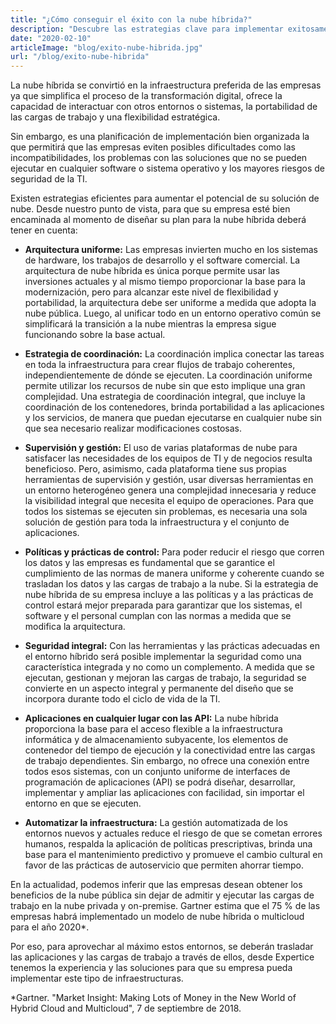 ```yaml
---
title: "¿Cómo conseguir el éxito con la nube híbrida?"
description: "Descubre las estrategias clave para implementar exitosamente una infraestructura de nube híbrida"
date: "2020-02-10"
articleImage: "blog/exito-nube-hibrida.jpg"
url: "/blog/exito-nube-hibrida"
---
```


La nube híbrida se convirtió en la infraestructura preferida de las empresas ya que simplifica el proceso de la transformación digital, ofrece la capacidad de interactuar con otros entornos o sistemas, la portabilidad de las cargas de trabajo y una flexibilidad estratégica.

Sin embargo, es una planificación de implementación bien organizada la que permitirá que las empresas eviten posibles dificultades como las incompatibilidades, los problemas con las soluciones que no se pueden ejecutar en cualquier software o sistema operativo y los mayores riesgos de seguridad de la TI.

Existen estrategias eficientes para aumentar el potencial de su solución de nube. Desde nuestro punto de vista, para que su empresa esté bien encaminada al momento de diseñar su plan para la nube híbrida deberá tener en cuenta:

- **Arquitectura uniforme:** Las empresas invierten mucho en los sistemas de hardware, los trabajos de desarrollo y el software comercial. La arquitectura de nube híbrida es única porque permite usar las inversiones actuales y al mismo tiempo proporcionar la base para la modernización, pero para alcanzar este nivel de flexibilidad y portabilidad, la arquitectura debe ser uniforme a medida que adopta la nube pública. Luego, al unificar todo en un entorno operativo común se simplificará la transición a la nube mientras la empresa sigue funcionando sobre la base actual.

- **Estrategia de coordinación:** La coordinación implica conectar las tareas en toda la infraestructura para crear flujos de trabajo coherentes, independientemente de dónde se ejecuten. La coordinación uniforme permite utilizar los recursos de nube sin que esto implique una gran complejidad. Una estrategia de coordinación integral, que incluye la coordinación de los contenedores, brinda portabilidad a las aplicaciones y los servicios, de manera que puedan ejecutarse en cualquier nube sin que sea necesario realizar modificaciones costosas.

- **Supervisión y gestión:** El uso de varias plataformas de nube para satisfacer las necesidades de los equipos de TI y de negocios resulta beneficioso. Pero, asimismo, cada plataforma tiene sus propias herramientas de supervisión y gestión, usar diversas herramientas en un entorno heterogéneo genera una complejidad innecesaria y reduce la visibilidad integral que necesita el equipo de operaciones. Para que todos los sistemas se ejecuten sin problemas, es necesaria una sola solución de gestión para toda la infraestructura y el conjunto de aplicaciones.

- **Políticas y prácticas de control:** Para poder reducir el riesgo que corren los datos y las empresas es fundamental que se garantice el cumplimiento de las normas de manera uniforme y coherente cuando se trasladan los datos y las cargas de trabajo a la nube. Si la estrategia de nube híbrida de su empresa incluye a las políticas y a las prácticas de control estará mejor preparada para garantizar que los sistemas, el software y el personal cumplan con las normas a medida que se modifica la arquitectura.

- **Seguridad integral:** Con las herramientas y las prácticas adecuadas en el entorno híbrido será posible implementar la seguridad como una característica integrada y no como un complemento. A medida que se ejecutan, gestionan y mejoran las cargas de trabajo, la seguridad se convierte en un aspecto integral y permanente del diseño que se incorpora durante todo el ciclo de vida de la TI.

- **Aplicaciones en cualquier lugar con las API:** La nube híbrida proporciona la base para el acceso flexible a la infraestructura informática y de almacenamiento subyacente, los elementos de contenedor del tiempo de ejecución y la conectividad entre las cargas de trabajo dependientes. Sin embargo, no ofrece una conexión entre todos esos sistemas, con un conjunto uniforme de interfaces de programación de aplicaciones (API) se podrá diseñar, desarrollar, implementar y ampliar las aplicaciones con facilidad, sin importar el entorno en que se ejecuten.

- **Automatizar la infraestructura:** La gestión automatizada de los entornos nuevos y actuales reduce el riesgo de que se cometan errores humanos, respalda la aplicación de políticas prescriptivas, brinda una base para el mantenimiento predictivo y promueve el cambio cultural en favor de las prácticas de autoservicio que permiten ahorrar tiempo.

En la actualidad, podemos inferir que las empresas desean obtener los beneficios de la nube pública sin dejar de admitir y ejecutar las cargas de trabajo en la nube privada y on-premise. Gartner estima que el 75 % de las empresas habrá implementado un modelo de nube híbrida o multicloud para el año 2020\*.

Por eso, para aprovechar al máximo estos entornos, se deberán trasladar las aplicaciones y las cargas de trabajo a través de ellos, desde Expertice tenemos la experiencia y las soluciones para que su empresa pueda implementar este tipo de infraestructuras.

\*Gartner. "Market Insight: Making Lots of Money in the New World of Hybrid Cloud and Multicloud", 7 de septiembre de 2018.
